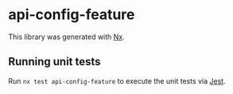 # api-config-feature

This library was generated with [Nx](https://nx.dev).

## Running unit tests

Run `nx test api-config-feature` to execute the unit tests via [Jest](https://jestjs.io).
